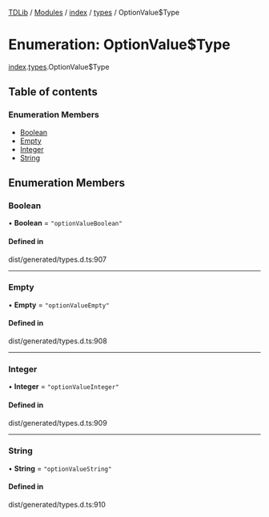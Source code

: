 [TDLib](../README.md) / [Modules](../modules.md) / [index](../modules/index.md) / [types](../modules/index.types.md) / OptionValue$Type

# Enumeration: OptionValue$Type

[index](../modules/index.md).[types](../modules/index.types.md).OptionValue$Type

## Table of contents

### Enumeration Members

- [Boolean](index.types.OptionValue_Type.md#boolean)
- [Empty](index.types.OptionValue_Type.md#empty)
- [Integer](index.types.OptionValue_Type.md#integer)
- [String](index.types.OptionValue_Type.md#string)

## Enumeration Members

### Boolean

• **Boolean** = ``"optionValueBoolean"``

#### Defined in

dist/generated/types.d.ts:907

___

### Empty

• **Empty** = ``"optionValueEmpty"``

#### Defined in

dist/generated/types.d.ts:908

___

### Integer

• **Integer** = ``"optionValueInteger"``

#### Defined in

dist/generated/types.d.ts:909

___

### String

• **String** = ``"optionValueString"``

#### Defined in

dist/generated/types.d.ts:910
